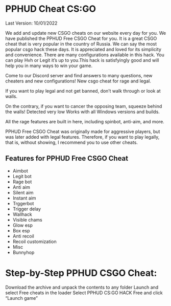 # PPHUD Cheat CS:GO

Last Version: 10/01/2022


We add and update new CSGO cheats on our website every day for you. We have published the PPHUD Free CSGO Cheat for you. It is a great CSGO cheat that is very popular in the country of Russia. We can say the most popular csgo hack these days. It is appreciated and loved for its simplicity and convenience. There are many configurations available in this hack. You can play Hvh or Legit it’s up to you.This hack is satisfyingly good and will help you in many ways to win your game.

Come to our Discord server and find answers to many questions, new cheaters and new configurations! New csgo cheat for rage and legal.

If you want to play legal and not get banned, don’t walk through or look at walls.

On the contrary, if you want to cancer the opposing team, squeeze behind the walls! Detected very low Works with all Windows versions and builds.

All the rage features are built in here, including spinbot, anti-aim, and more.

PPHUD Free CSGO Cheat was originally made for aggressive players, but was later added with legal features. Therefore, if you want to play legally, that is, without showing, I recommend you to use other cheats.

## Features for PPHUD Free CSGO Cheat

* Aimbot
* Legit bot
* Rage bot
* Anti aim
* Silent aim
* Instant aim
* Trggerbot
* Trigger delay
* Wallhack
* Visible chams
* Glow esp
* Box esp
* Anti recoil
* Recoil customization
* Misc
* Bunnyhop


# Step-by-Step PPHUD CSGO Cheat:

Download the archive and unpack the contents to any folder
Launch and select Free cheats in the loader
Select PPHUD CS:GO HACK Free and click “Launch game”

